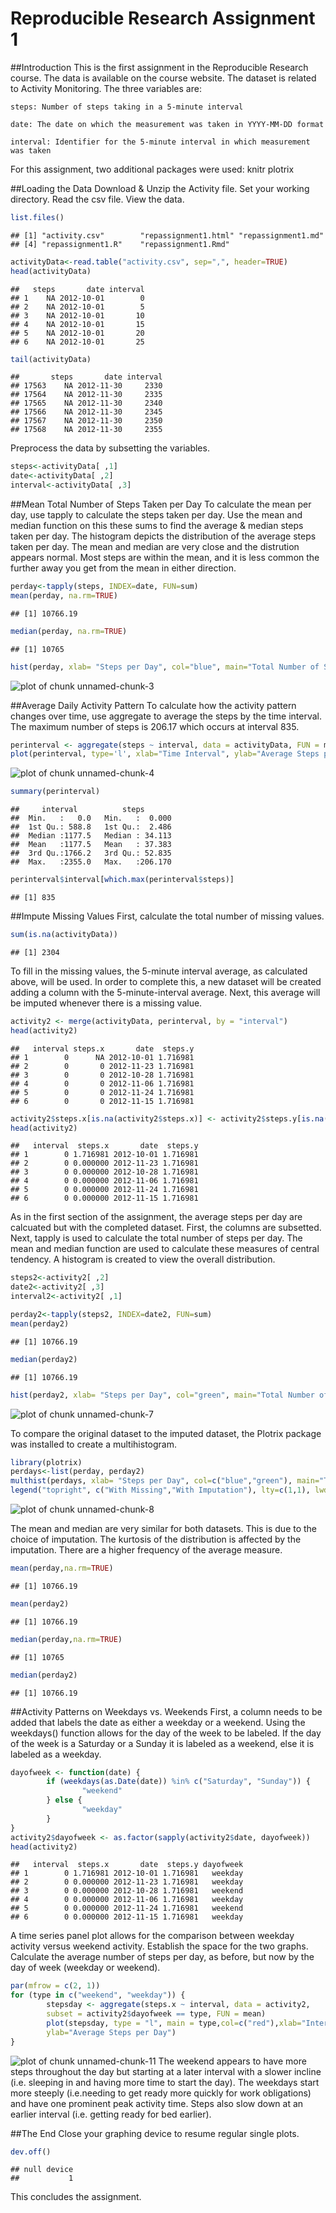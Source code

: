 Reproducible Research Assignment 1
=================================================================================

##Introduction
This is the first assignment in the Reproducible Research course. The data is available on the course website. The dataset is related to Activity Monitoring. The three variables are:

    steps: Number of steps taking in a 5-minute interval 

    date: The date on which the measurement was taken in YYYY-MM-DD format

    interval: Identifier for the 5-minute interval in which measurement was taken

For this assignment, two additional packages were used:
knitr
plotrix

##Loading the Data
Download & Unzip the Activity file. Set your working directory.
Read the csv file. View the data.

```r
list.files()
```

```
## [1] "activity.csv"        "repassignment1.html" "repassignment1.md"  
## [4] "repassignment1.R"    "repassignment1.Rmd"
```

```r
activityData<-read.table("activity.csv", sep=",", header=TRUE)
head(activityData)
```

```
##   steps       date interval
## 1    NA 2012-10-01        0
## 2    NA 2012-10-01        5
## 3    NA 2012-10-01       10
## 4    NA 2012-10-01       15
## 5    NA 2012-10-01       20
## 6    NA 2012-10-01       25
```

```r
tail(activityData)
```

```
##       steps       date interval
## 17563    NA 2012-11-30     2330
## 17564    NA 2012-11-30     2335
## 17565    NA 2012-11-30     2340
## 17566    NA 2012-11-30     2345
## 17567    NA 2012-11-30     2350
## 17568    NA 2012-11-30     2355
```

Preprocess the data by subsetting the variables. 

```r
steps<-activityData[ ,1]
date<-activityData[ ,2]
interval<-activityData[ ,3]
```

##Mean Total Number of Steps Taken per Day
To calculate the mean per day, use tapply to calculate the steps taken per day. Use the mean and median function on this these sums to find the average & median steps taken per day. The histogram depicts the distribution of the average steps taken per day. The mean and median are very close and the distrution appears normal. Most steps are within the mean, and it is less common the further away you get from the mean in either direction.


```r
perday<-tapply(steps, INDEX=date, FUN=sum)
mean(perday, na.rm=TRUE)
```

```
## [1] 10766.19
```

```r
median(perday, na.rm=TRUE)
```

```
## [1] 10765
```

```r
hist(perday, xlab= "Steps per Day", col="blue", main="Total Number of Steps Take Each Day")
```

![plot of chunk unnamed-chunk-3](figure/unnamed-chunk-3-1.png) 

##Average Daily Activity Pattern
To calculate how the activity pattern changes over time, use aggregate to average the steps by the time interval. The maximum number of steps is 206.17 which occurs at interval 835.

```r
perinterval <- aggregate(steps ~ interval, data = activityData, FUN = mean)
plot(perinterval, type='l', xlab="Time Interval", ylab="Average Steps per Interval", main="Average Daily Activity Pattern")
```

![plot of chunk unnamed-chunk-4](figure/unnamed-chunk-4-1.png) 

```r
summary(perinterval)
```

```
##     interval          steps        
##  Min.   :   0.0   Min.   :  0.000  
##  1st Qu.: 588.8   1st Qu.:  2.486  
##  Median :1177.5   Median : 34.113  
##  Mean   :1177.5   Mean   : 37.383  
##  3rd Qu.:1766.2   3rd Qu.: 52.835  
##  Max.   :2355.0   Max.   :206.170
```

```r
perinterval$interval[which.max(perinterval$steps)]
```

```
## [1] 835
```

##Impute Missing Values
First, calculate the total number of missing values. 

```r
sum(is.na(activityData))
```

```
## [1] 2304
```
To fill in the missing values, the 5-minute interval average, as calculated above, will be used. In order to complete this, a new dataset will be created adding a column with the 5-minute-interval average. Next, this average will be imputed whenever there is a missing value.


```r
activity2 <- merge(activityData, perinterval, by = "interval")
head(activity2)
```

```
##   interval steps.x       date  steps.y
## 1        0      NA 2012-10-01 1.716981
## 2        0       0 2012-11-23 1.716981
## 3        0       0 2012-10-28 1.716981
## 4        0       0 2012-11-06 1.716981
## 5        0       0 2012-11-24 1.716981
## 6        0       0 2012-11-15 1.716981
```

```r
activity2$steps.x[is.na(activity2$steps.x)] <- activity2$steps.y[is.na(activity2$steps.x)]
head(activity2)
```

```
##   interval  steps.x       date  steps.y
## 1        0 1.716981 2012-10-01 1.716981
## 2        0 0.000000 2012-11-23 1.716981
## 3        0 0.000000 2012-10-28 1.716981
## 4        0 0.000000 2012-11-06 1.716981
## 5        0 0.000000 2012-11-24 1.716981
## 6        0 0.000000 2012-11-15 1.716981
```

As in the first section of the assignment, the average steps per day are calcuated but with the completed dataset. First, the columns are subsetted. Next, tapply is used to calculate the total number of steps per day. The mean and median function are used to calculate these measures of central tendency. A histogram is created to view the overall distribution.


```r
steps2<-activity2[ ,2]
date2<-activity2[ ,3]
interval2<-activity2[ ,1]

perday2<-tapply(steps2, INDEX=date2, FUN=sum)
mean(perday2)
```

```
## [1] 10766.19
```

```r
median(perday2)
```

```
## [1] 10766.19
```

```r
hist(perday2, xlab= "Steps per Day", col="green", main="Total Number of Steps Take Each Day")
```

![plot of chunk unnamed-chunk-7](figure/unnamed-chunk-7-1.png) 

To compare the original dataset to the imputed dataset, the Plotrix package was installed to create a multihistogram. 

```r
library(plotrix)
perdays<-list(perday, perday2)
multhist(perdays, xlab= "Steps per Day", col=c("blue","green"), main="Total Number of Steps Take Each Day")
legend("topright", c("With Missing","With Imputation"), lty=c(1,1), lwd=c(2.5,2.5), col=c("blue", "green"))
```

![plot of chunk unnamed-chunk-8](figure/unnamed-chunk-8-1.png) 

The mean and median are very similar for both datasets. This is due to the choice of imputation. The kurtosis of the distribution is affected by the imputation. There are a higher frequency of the average measure.


```r
mean(perday,na.rm=TRUE)
```

```
## [1] 10766.19
```

```r
mean(perday2)
```

```
## [1] 10766.19
```

```r
median(perday,na.rm=TRUE)
```

```
## [1] 10765
```

```r
median(perday2)
```

```
## [1] 10766.19
```

##Activity Patterns on Weekdays vs. Weekends
First, a column needs to be added that labels the date as either a weekday or a weekend. Using the weekdays() function allows for the day of the week to be labeled. If the day of the week is a Saturday or a Sunday it is labeled as a weekend, else it is labeled as a weekday. 


```r
dayofweek <- function(date) {
        if (weekdays(as.Date(date)) %in% c("Saturday", "Sunday")) {
                "weekend"
        } else {
                "weekday"
        }
}
activity2$dayofweek <- as.factor(sapply(activity2$date, dayofweek))
head(activity2)
```

```
##   interval  steps.x       date  steps.y dayofweek
## 1        0 1.716981 2012-10-01 1.716981   weekday
## 2        0 0.000000 2012-11-23 1.716981   weekday
## 3        0 0.000000 2012-10-28 1.716981   weekend
## 4        0 0.000000 2012-11-06 1.716981   weekday
## 5        0 0.000000 2012-11-24 1.716981   weekend
## 6        0 0.000000 2012-11-15 1.716981   weekday
```

A time series panel plot allows for the comparison between weekday activity versus weekend activity. Establish the space for the two graphs. Calculate the average number of steps per day, as before, but now by the day of week (weekday or weekend).


```r
par(mfrow = c(2, 1))
for (type in c("weekend", "weekday")) {
        stepsday <- aggregate(steps.x ~ interval, data = activity2, 
        subset = activity2$dayofweek == type, FUN = mean)
        plot(stepsday, type = "l", main = type,col=c("red"),xlab="Interval",
        ylab="Average Steps per Day")
}
```

![plot of chunk unnamed-chunk-11](figure/unnamed-chunk-11-1.png) 
The weekend appears to have more steps throughout the day but starting at a later interval with a slower incline (i.e. sleeping in and having more time to start the day). The weekdays start more steeply (i.e.needing to get ready more quickly for work obligations) and have one prominent peak activity time. Steps also slow down at an earlier interval (i.e. getting ready for bed earlier). 

##The End
Close your graphing device to resume regular single plots.

```r
dev.off()
```

```
## null device 
##           1
```

This concludes the assignment. 
